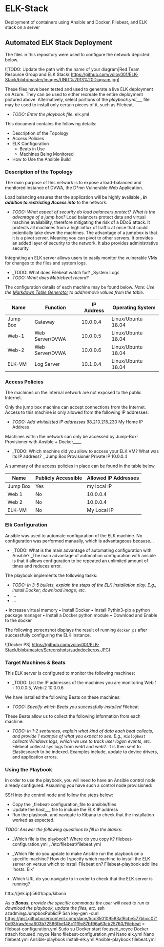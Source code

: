 # ELK-Stack
Deployment of containers using Ansible and Docker, Filebeat, and ELK stack on a server
## Automated ELK Stack Deployment

The files in this repository were used to configure the network depicted below.

![TODO: Update the path with the name of your diagram]Red Team Resource Group and ELK Stack( https://github.com/voloy001/ELK-Stack/blob/master/Images/UNIT%2013%20Diagram.jpg) 

These files have been tested and used to generate a live ELK deployment on Azure. They can be used to either recreate the entire deployment pictured above. Alternatively, select portions of the _playbook.yml____ file may be used to install only certain pieces of it, such as Filebeat.

  - _TODO: Enter the playbook file._ elk.yml

This document contains the following details:
- Description of the Topology
- Access Policies
- ELK Configuration
  - Beats in Use
  - Machines Being Monitored
- How to Use the Ansible Build


### Description of the Topology

The main purpose of this network is to expose a load-balanced and monitored instance of DVWA, the D*mn Vulnerable Web Application.

Load balancing ensures that the application will be highly available _____, in addition to restricting Access into_____ to the network.
- _TODO: What aspect of security do load balancers protect? What is the advantage of a jump box?_ Load balancers protect data and virtual machine availability, therefore mitigating the risk of a DDoS attack. It protects all machines from a high influx of traffic at once that could potentially take down the machines. The advantage of a jumpbox is that it is a pivot server. Meaning you can pivot to other servers. It provides an added layer of security to the network. It also provides administrative security.

Integrating an ELK server allows users to easily monitor the vulnerable VMs for changes to the files and system logs.

- _TODO: What does Filebeat watch for? _System Logs
- _TODO: What does Metricbeat record?_

The configuration details of each machine may be found below.
_Note: Use the [Markdown Table Generator](http://www.tablesgenerator.com/markdown_tables) to add/remove values from the table_.  


| Name     | Function        | IP Address | Operating System  |
|----------|---------------  |------------|------------------ |
| Jump Box | Gateway         | 10.0.0.4   | Linux/Ubuntu 18.04|
| Web-1    |Web Server/DVWA  | 10.0.0.5   | Linux/Ubuntu 18.04|
| Web-2    |Web Server/DVWA  | 10.0.0.6   | Linux/Ubuntu 18.04|
| ELK-VM   |Log Server       | 10.1.0.4   | Linux/Ubuntu 18.04|

### Access Policies

The machines on the internal network are not exposed to the public Internet. 

Only the jump box machine can accept connections from the Internet. Access to this machine is only allowed from the following IP addresses:
- _TODO: Add whitelisted IP addresses_ 98.210.215.230 My Home IP Address

Machines within the network can only be accessed by Jump-Box-Provisioner with Ansible + Docker____.

- _TODO: Which machine did you allow to access your ELK VM? What was its IP address? _ Jump Box Provisioner Private IP 10.0.0.4

A summary of the access policies in place can be found in the table below.

| Name     | Publicly Accessible | Allowed IP Addresses |
|----------|---------------------|----------------------|
| Jump Box | Yes                 | my local IP          |
| Web 1    | No                  | 10.0.0.4             |
| Web 2    | No                  | 10.0.0.4             |
| ELK-VM   | No                  | My Local IP          |
### Elk Configuration

Ansible was used to automate configuration of the ELK machine. No configuration was performed manually, which is advantageous because...
- _TODO: What is the main advantage of automating configuration with Ansible? _The main advantage of automation configuration with ansible is that it allows configuration to be repeated an unlimited amount of times and reduces error.


The playbook implements the following tasks:
- _TODO: In 3-5 bullets, explain the steps of the ELK installation play. E.g., install Docker; download image; etc._
- ... 
- ...
 
•	Increase virtual memory
•	Install Docker
•	Install Pythin3-pip a python package manager
•	Install a Docker python module
•	Download and Enable to the docker

 



The following screenshot displays the result of running `docker ps` after successfully configuring the ELK instance.

 
![Docker PS] https://github.com/voloy001/ELK-Stack/blob/master/Screenshots/sudodockerps.JPG)

### Target Machines & Beats
This ELK server is configured to monitor the following machines:
- _TODO: List the IP addresses of the machines you are monitoring Web 1 - 10.0.0.5, Web-2 10.0.0.6

We have installed the following Beats on these machines:
- _TODO: Specify which Beats you successfully installed_ Filebeat

These Beats allow us to collect the following information from each machine:
- _TODO: In 1-2 sentences, explain what kind of data each beat collects, and provide 1 example of what you expect to see. E.g., `Winlogbeat` collects Windows logs, which we use to track user logon events, etc._ Filebeat collecst sys logs from web1 and web2. It is then sent to Elasticsearch to be indexed. Examples include, update to device drivers, and application errors.

### Using the Playbook
In order to use the playbook, you will need to have an Ansible control node already configured. Assuming you have such a control node provisioned: 

SSH into the control node and follow the steps below:
- Copy the _filebeat-configuration_file to ansible/files
- Update the _host____ file to include the ELK IP address
- Run the playbook, and navigate to Kibana to check that the installation worked as expected.

_TODO: Answer the following questions to fill in the blanks:_
- _Which file is the playbook? Where do you copy it? filebeat-configuration.yml , /etc/filebeat/filebeat.yml


- _Which file do you update to make Ansible run the playbook on a specific machine? How do I specify which machine to install the ELK server on versus which to install Filebeat on? Filebeat-playbook add line ‘hosts: Elk’


- Which URL do you navigate to in order to check that the ELK server is running? 

http://[elk.ip]:5601/app/kibana

_As a **Bonus**, provide the specific commands the user will need to run to download the playbook, update the files, etc._
ssh azadmin@JumpboxPublicIP
Ssh key-gen
-curl https://gist.githubusercontent.com/slape/5cc350109583af6cbe577bbcc0710c93/raw/eca603b72586fbe148c11f9c87bf96a63cb25760/Filebeat > filebeat-configuration.yml
Sudo su
Docker start focused_noyce
Docker attach focused_noyce
Nano filebeat-configuration.yml
Nano elk.yml
Nano filebeat.yml
Ansible-playbook install-elk.yml
Ansible-playbook filebeat.yml

